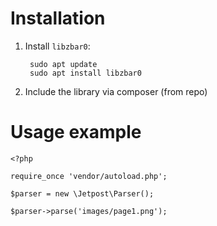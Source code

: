 # Installation
1. Install `libzbar0`:
   ```shell
    sudo apt update
    sudo apt install libzbar0
    ```
2. Include the library via composer (from repo)

# Usage example
```injectablephp
<?php

require_once 'vendor/autoload.php';

$parser = new \Jetpost\Parser();

$parser->parse('images/page1.png');
```